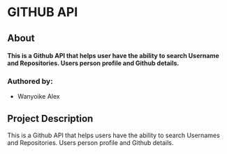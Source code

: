 # GITHUB API

## About

#### This is a Github API that helps user have the ability to search Username and Repositories. Users person profile and Github details.

 
### Authored by:
 
* Wanyoike Alex

##  Project Description
This is a Github API that helps users have the ability to search Usernames and Repositories. Users person profile and Github details.
